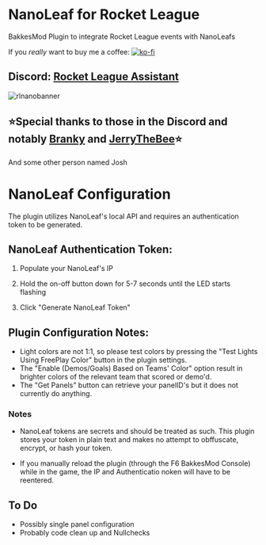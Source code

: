 # NanoLeaf for Rocket League
BakkesMod Plugin to integrate Rocket League events with NanoLeafs

If you *really* want to buy me a coffee: [![ko-fi](https://ko-fi.com/img/githubbutton_sm.svg)](https://ko-fi.com/gtt1229)


## Discord: [Rocket League Assistant](https://discord.gg/qxWh36hY6K)

![rlnanobanner](https://github.com/user-attachments/assets/cee2e19f-f2d3-4ec8-a1c9-1db895a8eb62)


## ⭐Special thanks to those in the Discord and notably [Branky](https://github.com/ItsBranK) and [JerryTheBee](https://github.com/ubelhj)⭐
And some other person named Josh

# NanoLeaf Configuration
The plugin utilizes NanoLeaf's local API and requires an authentication token to be generated.

## NanoLeaf Authentication Token:

   1. Populate your NanoLeaf's IP
   
   2. Hold the on-off button down for 5-7 seconds until the LED starts flashing
   
   3. Click "Generate NanoLeaf Token"

## Plugin Configuration Notes:

* Light colors are not 1:1, so please test colors by pressing the "Test Lights Using FreePlay Color" button in the plugin settings.
* The "Enable (Demos/Goals) Based on Teams' Color" option result in brighter colors of the relevant team that scored or demo'd.
* The "Get Panels" button can retrieve your panelID's but it does not currently do anything.
   
### Notes

* NanoLeaf tokens are secrets and should be treated as such. This plugin stores your token in plain text and makes no attempt to obffuscate, encrypt, or hash your token.

* If you manually reload the plugin (through the F6 BakkesMod Console) while in the game, the IP and Authenticatio noken will have to be reentered.

## To Do

* Possibly single panel configuration
* Probably code clean up and Nullchecks
